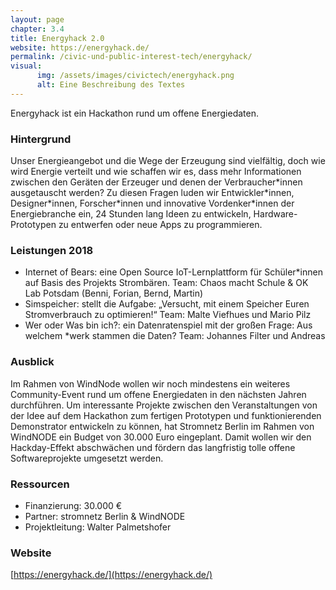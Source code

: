 ```yaml
---
layout: page
chapter: 3.4
title: Energyhack 2.0
website: https://energyhack.de/
permalink: /civic-und-public-interest-tech/energyhack/
visual:
      img: /assets/images/civictech/energyhack.png
      alt: Eine Beschreibung des Textes
---
```


Energyhack ist ein Hackathon rund um offene Energiedaten.

### Hintergrund

Unser Energieangebot und die Wege der Erzeugung sind vielfältig, doch wie wird Energie verteilt und wie schaffen wir es, dass mehr Informationen zwischen den Geräten der Erzeuger und denen der Verbraucher\*innen ausgetauscht werden? Zu diesen Fragen luden wir Entwickler\*innen, Designer\*innen, Forscher\*innen und innovative Vordenker\*innen der Energiebranche ein, 24 Stunden lang Ideen zu entwickeln, Hardware-Prototypen zu entwerfen oder neue Apps zu programmieren.

### Leistungen 2018

* Internet of Bears: eine Open Source IoT-Lernplattform für Schüler\*innen auf Basis des Projekts Strombären. Team: Chaos macht Schule & OK Lab Potsdam (Benni, Forian, Bernd, Martin)
* Simspeicher: stellt die Aufgabe: „Versucht, mit einem Speicher Euren Stromverbrauch zu optimieren!“ Team: Malte Viefhues und Mario Pilz
* Wer oder Was bin ich?: ein Datenratenspiel mit der großen Frage: Aus welchem \*werk stammen die Daten? Team: Johannes Filter und Andreas



### Ausblick

Im Rahmen von WindNode wollen wir noch mindestens ein weiteres Community-Event rund um offene Energiedaten in den nächsten Jahren durchführen. Um interessante Projekte zwischen den Veranstaltungen von der Idee auf dem Hackathon zum fertigen Prototypen und funktionierenden Demonstrator entwickeln zu können, hat Stromnetz Berlin im Rahmen von WindNODE ein Budget von 30.000 Euro eingeplant. Damit wollen wir den Hackday-Effekt abschwächen und fördern das langfristig tolle offene Softwareprojekte umgesetzt werden.

### Ressourcen

* Finanzierung: 30.000 €
* Partner: stromnetz Berlin & WindNODE
* Projektleitung: Walter Palmetshofer


### Website

[https://energyhack.de/](https://energyhack.de/)

